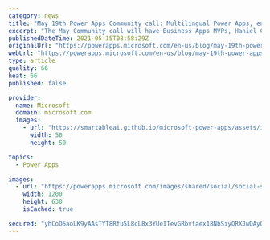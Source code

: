 ```yaml
---
category: news
title: "May 19th Power Apps Community call: Multilingual Power Apps, environment variables and more environment variables"
excerpt: "The May Community call will have Business Apps MVPs, Haniel Croitoru looking at a super-hot topic, building Multilingual Power Apps applications followed two other Business Apps MVPs, Luise Freese and Reza Dorrani look at the maker experiences for Power Platform environment variables  \r\nWhen: May 19th,"
publishedDateTime: 2021-05-15T08:58:29Z
originalUrl: "https://powerapps.microsoft.com/en-us/blog/may-19th-power-apps-community-call-multilingual-power-apps-environment-variables-and-more-environment-variables/"
webUrl: "https://powerapps.microsoft.com/en-us/blog/may-19th-power-apps-community-call-multilingual-power-apps-environment-variables-and-more-environment-variables/"
type: article
quality: 66
heat: 66
published: false

provider:
  name: Microsoft
  domain: microsoft.com
  images:
    - url: "https://smartableai.github.io/microsoft-power-apps/assets/images/organizations/microsoft.com-50x50.jpg"
      width: 50
      height: 50

topics:
  - Power Apps

images:
  - url: "https://powerapps.microsoft.com/images/shared/social/social-share-post-ignite.png"
    width: 1200
    height: 630
    isCached: true

secured: "yhCoQ5aoLK9yAAsTYT8Rfu5L8cL8x3YUeITevGRbvtaex18NbSiyQRXJwDAyQPDMjyyE7wAnAvZXuYtgtaXTMreQ5eXURq+yN2OxEJPIoF5jePURkpaedE6iLZOqL+qUgDEmICyIyNDr/PVUpXpP9wan/hjLl7zviuWTj80tSIfnIFdSKQdgwgNh4ulyx5zn4UeDsqRQkNBXoGWHWK9FJO09q/woGSpiwULpbXHUYjQFKokvm8msIkkRxK/Qs5KH7o4142FyEDMZbDFVeBwqE1K3Ywxeb7J1hUT8VkA2l5s83SZlgG/kG+lIA2/1t4M2NkucEQl+YcsWHfcqbiyX2zY5t6Qs7+tONs00Osf2GyA=;fJyJPKayWDBwuJz4MWse+Q=="
---
```


